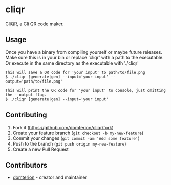 # cliqr

CliQR, a Cli QR code maker. 

## Usage

Once you have a binary from compiling yourself or maybe future releases. Make sure this is in your bin or replace 'cliqr' with a path to the executable. Or execute in the same directory as the executable with './cliqr'

```
This will save a QR code for 'your input' to path/to/file.png
$ ./cliqr [generate|gen] --input='your input' --output='path/to/file.png'

This will print the QR code for 'your input' to console, just omitting the --output flag.
$ ./cliqr [generate|gen] --input='your input'
```

## Contributing

1. Fork it (<https://github.com/domterion/cliqr/fork>)
2. Create your feature branch (`git checkout -b my-new-feature`)
3. Commit your changes (`git commit -am 'Add some feature'`)
4. Push to the branch (`git push origin my-new-feature`)
5. Create a new Pull Request

## Contributors

- [domterion](https://github.com/domterion) - creator and maintainer
